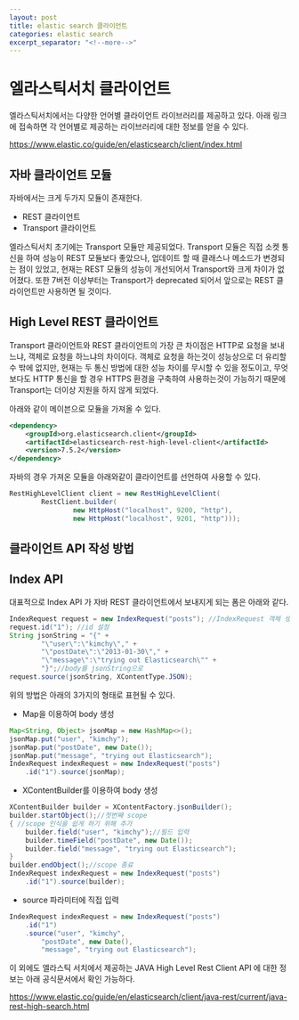 ```yaml
---
layout: post
title: elastic search 클라이언트
categories: elastic search
excerpt_separator: "<!--more-->"
---
```


# 엘라스틱서치 클라이언트

엘라스틱서치에서는 다양한 언어별 클라이언트 라이브러리를 제공하고 있다.
아래 링크에 접속하면 각 언어별로 제공하는 라이브러리에 대한 정보를 얻을 수 있다.

https://www.elastic.co/guide/en/elasticsearch/client/index.html 


## 자바 클라이언트 모듈

자바에서는 크게 두가지 모듈이 존재한다.

- REST 클라이언트
- Transport 클라이언트

엘라스틱서치 초기에는 Transport 모듈만 제공되었다. Transport 모듈은 직접 소켓 통신을 하여 성능이 REST 모듈보다 좋았으나, 업데이트 할 때 클래스나 메소드가 변경되는 점이 있었고, 현재는 REST 모듈의 성능이 개선되어서 Transport와 크게 차이가 없어졌다. 또한 7버전 이상부터는 Transport가 deprecated 되어서 앞으로는 REST 클라이언트만 사용하면 될 것이다.

## High Level REST 클라이언트

Transport 클라이언트와 REST 클라이언트의 가장 큰 차이점은 HTTP로 요청을 보내느냐, 객체로 요청을 하느냐의 차이이다. 객체로 요청을 하는것이 성능상으로 더 유리할 수 밖에 없지만, 현재는 두 통신 방법에 대한 성능 차이를 무시할 수 있을 정도이고, 무엇보다도 HTTP 통신을 할 경우 HTTPS 환경을 구축하여 사용하는것이 가능하기 때문에 Transport는 더이상 지원을 하지 않게 되었다.

아래와 같이 메이븐으로 모듈을 가져올 수 있다.
```xml
<dependency>
    <groupId>org.elasticsearch.client</groupId>
    <artifactId>elasticsearch-rest-high-level-client</artifactId>
    <version>7.5.2</version>
</dependency>
```

자바의 경우 가져온 모듈을 아래와같이 클라이언트를 선언하여 사용할 수 있다.
```java
RestHighLevelClient client = new RestHighLevelClient(
        RestClient.builder(
                new HttpHost("localhost", 9200, "http"),
                new HttpHost("localhost", 9201, "http")));
```


## 클라이언트 API 작성 방법

## Index API

대표적으로 Index API 가 자바 REST 클라이언트에서 보내지게 되는 폼은 아래와 같다.

```java
IndexRequest request = new IndexRequest("posts"); //IndexRequest 객체 생성
request.id("1"); //id 설정
String jsonString = "{" +
        "\"user\":\"kimchy\"," +
        "\"postDate\":\"2013-01-30\"," +
        "\"message\":\"trying out Elasticsearch\"" +
        "}";//body를 jsonString으로
request.source(jsonString, XContentType.JSON);
```

위의 방법은 아래의 3가지의 형태로 표현될 수 있다.

- Map을 이용하여 body 생성
```java
Map<String, Object> jsonMap = new HashMap<>();
jsonMap.put("user", "kimchy");
jsonMap.put("postDate", new Date());
jsonMap.put("message", "trying out Elasticsearch");
IndexRequest indexRequest = new IndexRequest("posts")
    .id("1").source(jsonMap); 
```

- XContentBuilder를 이용하여 body 생성
```java
XContentBuilder builder = XContentFactory.jsonBuilder();
builder.startObject();//첫번째 scope
{ //scope 인식을 쉽게 하기 위해 추가
    builder.field("user", "kimchy");//필드 입력
    builder.timeField("postDate", new Date());
    builder.field("message", "trying out Elasticsearch");
}
builder.endObject();//scope 종료
IndexRequest indexRequest = new IndexRequest("posts")
    .id("1").source(builder); 
```

- source 파라미터에 직접 입력
```java
IndexRequest indexRequest = new IndexRequest("posts")
    .id("1")
    .source("user", "kimchy",
        "postDate", new Date(),
        "message", "trying out Elasticsearch"); 
```

이 외에도 엘라스틱 서치에서 제공하는 JAVA High Level Rest Client API 에 대한 정보는 아래 공식문서에서 확인 가능하다.

https://www.elastic.co/guide/en/elasticsearch/client/java-rest/current/java-rest-high-search.html